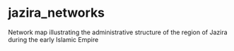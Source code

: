 # jazira_networks
Network map illustrating the administrative structure of the region of Jazira during the early Islamic Empire
